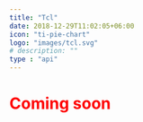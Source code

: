 ```yaml
---
title: "Tcl"
date: 2018-12-29T11:02:05+06:00
icon: "ti-pie-chart"
logo: "images/tcl.svg"
# description: ""
type : "api"
---
```


<h1 class="text-center" style="color:red">Coming soon</h1>